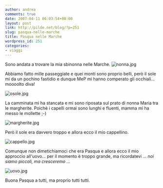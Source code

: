 ```yaml
---
author: andrea
comments: true
date: 2007-04-11 06:03:54+00:00
layout: post
link: http://pilde.net/blog/?p=251
slug: pasqua-nelle-marche
title: Pasqua nelle Marche
wordpress_id: 251
categories:
- viaggi
---
```


Sono andata a trovare la mia sbinonna nelle Marche.
![nonna.jpg](http://pilde.net/blog/wp-content/uploads/2007/04/nonna.jpg)




Abbiamo fatto mille passeggiate e quei monti sono proprio belli, però il sole mi da un pochino fastidio e dunque MeP mi hanno comperato gli occhiali... moooolto diva!

![osole.jpg](http://pilde.net/blog/wp-content/uploads/2007/04/osole.jpg)




La camminata mi ha stancata e mi sono riposata sul prato di nonna Maria tra le margherite. Poichè i capelli ormai sono lunghi e fluenti, mamma mi ha messo le mollette ;-)




![margherite.jpg](http://pilde.net/blog/wp-content/uploads/2007/04/margherite.jpg)




Però il sole era davvero troppo e allora ecco il mio cappellino.

![cappello.jpg](http://pilde.net/blog/wp-content/uploads/2007/04/cappello.jpg)




Comunque non dimetichiamoci che era Pasqua e allora ecco il mio approccio all'uovo... per il momento è troppo grande, ma ricordatevi ... _noi siamo piccoli, ma cresceremo ..._

![uovo.jpg](http://pilde.net/blog/wp-content/uploads/2007/04/uovo.jpg)




Buona Pasqua a tutti, ma proprio tutti tutti.
